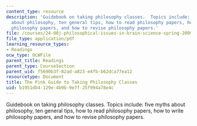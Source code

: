 ```yaml
---
content_type: resource
description: 'Guidebook on taking philosophy classes.  Topics include: five myths
  about philosophy, ten general tips, how to read philosophy papers, how to write
  philosophy papers, and how to revise philosophy papers.'
file: /courses/24-08j-philosophical-issues-in-brain-science-spring-2009/b1951db4129e4b9b9e7f25f994a78e4c_MIT24_08JS09_read.pdf
file_type: application/pdf
learning_resource_types:
- Readings
ocw_type: OCWFile
parent_title: Readings
parent_type: CourseSection
parent_uid: f5690b3f-82ad-a823-e4fb-b62dca77ea12
resourcetype: Document
title: The Pink Guide to Taking Philosophy Classes
uid: b1951db4-129e-4b9b-9e7f-25f994a78e4c
---
```

Guidebook on taking philosophy classes.  Topics include: five myths about philosophy, ten general tips, how to read philosophy papers, how to write philosophy papers, and how to revise philosophy papers.

